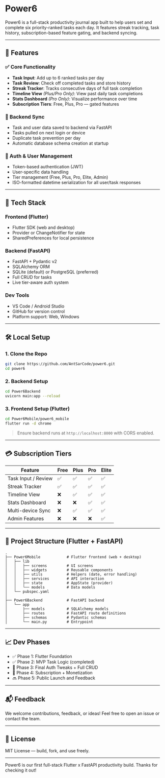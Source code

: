 
# Power6

Power6 is a full-stack productivity journal app built to help users set and complete six priority-ranked tasks each day. It features streak tracking, task history, subscription-based feature gating, and backend syncing.

---

## 🚀 Features

### ✅ Core Functionality
- **Task Input**: Add up to 6 ranked tasks per day
- **Task Review**: Check off completed tasks and store history
- **Streak Tracker**: Tracks consecutive days of full task completion
- **Timeline View** *(Plus/Pro Only)*: View past daily task completions
- **Stats Dashboard** *(Pro Only)*: Visualize performance over time
- **Subscription Tiers**: Free, Plus, Pro — gated features

### 🔁 Backend Sync
- Task and user data saved to backend via FastAPI
- Tasks pulled on next login or device
- Duplicate task prevention per day
- Automatic database schema creation at startup

### 🔐 Auth & User Management
- Token-based authentication (JWT)
- User-specific data handling
- Tier management (Free, Plus, Pro, Elite, Admin)
- ISO-formatted datetime serialization for all user/task responses

---

## 🧱 Tech Stack

### Frontend (Flutter)
- Flutter SDK (web and desktop)
- Provider or ChangeNotifier for state
- SharedPreferences for local persistence

### Backend (FastAPI)
- FastAPI + Pydantic v2
- SQLAlchemy ORM
- SQLite (default) or PostgreSQL (preferred)
- Full CRUD for tasks
- Live tier-aware auth system

### Dev Tools
- VS Code / Android Studio
- GitHub for version control
- Platform support: Web, Windows

---

## 🛠 Local Setup

### 1. Clone the Repo
```bash
git clone https://github.com/AntSarCode/power6.git
cd power6
```

### 2. Backend Setup
```bash
cd Power6Backend
uvicorn main:app --reload
```

### 3. Frontend Setup (Flutter)
```bash
cd Power6Mobile/power6_mobile
flutter run -d chrome
```

> Ensure backend runs at `http://localhost:8000` with CORS enabled.

---

## 💳 Subscription Tiers
| Feature                  | Free | Plus | Pro  | Elite |
|--------------------------|------|------|------|--------|
| Task Input / Review      | ✅   | ✅   | ✅   | ✅     |
| Streak Tracker           | ✅   | ✅   | ✅   | ✅     |
| Timeline View            | ❌   | ✅   | ✅   | ✅     |
| Stats Dashboard          | ❌   | ❌   | ✅   | ✅     |
| Multi-device Sync        | ❌   | ✅   | ✅   | ✅     |
| Admin Features           | ❌   | ❌   | ❌   | ✅     |

---

## 📁 Project Structure (Flutter + FastAPI)
```
.
├── Power6Mobile            # Flutter frontend (web + desktop)
│   ├── lib
│   │   ├── screens         # UI screens
│   │   ├── widgets         # Reusable components
│   │   ├── utils           # Helpers (date, error handling)
│   │   ├── services        # API interaction
│   │   ├── state           # AppState (provider)
│   │   └── models          # Data models
│   └── pubspec.yaml
│
├── Power6Backend           # FastAPI backend
│   └── app
│       ├── models          # SQLAlchemy models
│       ├── routes          # FastAPI route definitions
│       ├── schemas         # Pydantic schemas
│       └── main.py         # Entrypoint
```

---

## 📈 Dev Phases
- ✅ Phase 1: Flutter Foundation
- ✅ Phase 2: MVP Task Logic (completed)
- 🔄 Phase 3: Final Auth Tweaks + Full CRUD
- 🔄 Phase 4: Subscription + Monetization
- 🔜 Phase 5: Public Launch and Feedback

---

## 📬 Feedback
We welcome contributions, feedback, or ideas! Feel free to open an issue or contact the team.

---

## 🪪 License
MIT License — build, fork, and use freely.

---

Power6 is our first full-stack Flutter x FastAPI productivity build. Thanks for checking it out!
